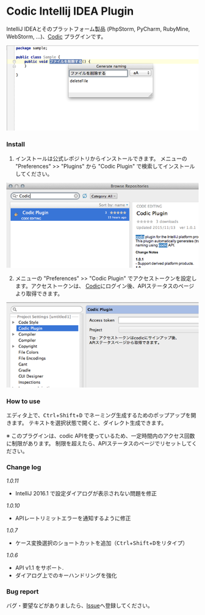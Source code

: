 # Codic Intellij IDEA Plugin
IntelliJ IDEAとそのプラットフォーム製品 (PhpStorm, PyCharm, RubyMine, WebStorm, ...)、[Codic](https://codic.jp) プラグインです。

![codic plugin](https://raw.githubusercontent.com/codic-project/codic-intellij-plugin/master/img/screenshot1.png)

### Install
1. インストールは公式レポジトリからインストールできます。
 メニューの "Preferences" >> "Plugins" から "Codic Plugin" で検索してインストールしてください。

 ![codic plugin](https://raw.githubusercontent.com/codic-project/codic-intellij-plugin/master/img/screenshot2.png)

2. メニューの "Preferences" >> "Codic Plugin" でアクセストークンを設定します。アクセストークンは、
 [Codic](https://codic.jp)にログイン後、APIステータスのページより取得できます。
 
 ![codic plugin](https://raw.githubusercontent.com/codic-project/codic-intellij-plugin/master/img/screenshot3.png)

### How to use

エディタ上で、<kbd>Ctrl</kbd>+<kbd>Shift</kbd>+<kbd>D</kbd> でネーミング生成するためのポップアップを開きます。
テキストを選択状態で開くと、ダイレクト生成できます。

※ このプラグインは、codic APIを使っているため、一定時間内のアクセス回数に制限があります。
制限を超えたら、APIステータスのページでリセットしてください。

### Change log

_1.0.11_
- IntelliJ 2016.1 で設定ダイアログが表示されない問題を修正

_1.0.10_
- APIレートリミットエラーを通知するように修正

_1.0.7_
- ケース変換選択のショートカットを追加（<kbd>Ctrl</kbd>+<kbd>Shift</kbd>+<kbd>D</kbd>をリタイプ）

_1.0.6_
- API v1.1 をサポート.
- ダイアログ上でのキーハンドリングを強化

<!--
_1.0.5_
- バグ修正 #6 : Add vertical scrollbar in quick-look.

_1.0.4_
- Redesign the quick-look popup.
- バグ修正 #1 : IME dose not work in the quick-look.
-->


### Bug report

バグ・要望などがありましたら、[Issue](https://github.com/codic-project/codic-intellij-plugin/issues)へ登録してください。
